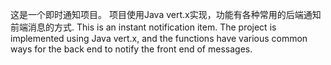 这是一个即时通知项目。 项目使用Java vert.x实现，功能有各种常用的后端通知前端消息的方式.
This is an instant notification item. The project is implemented using Java vert.x, and the functions have various common ways for the back end to notify the front end of messages.